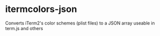 itermcolors-json
================

Converts iTerm2's color schemes (plist files) to a JSON array useable in term.js and others

